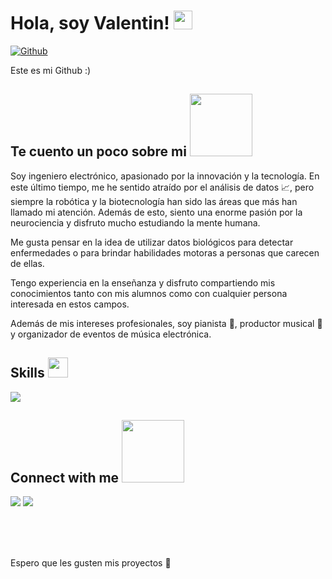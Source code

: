 

<h1> Hola, soy Valentin! <img src = "https://raw.githubusercontent.com/MartinHeinz/MartinHeinz/master/wave.gif" width = 30px>  </h1>
<p align='center'>
</p>



[![Github](https://img.shields.io/github/followers/Aditya664?label=Follow&style=social)](https://github.com/valentinbarco)

<div size='20px'> Este es mi Github :)
</div>

<h2> Te cuento un poco sobre mi <img src = "https://media0.giphy.com/media/KDDpcKigbfFpnejZs6/giphy.gif?cid=ecf05e47oy6f4zjs8g1qoiystc56cu7r9tb8a1fe76e05oty&rid=giphy.gif" width = 100px></h2>



Soy ingeniero electrónico, apasionado por la innovación y la tecnología. En este último tiempo, me he sentido atraído por el análisis de datos :chart_with_upwards_trend:, pero siempre la robótica y la biotecnología han sido las áreas que más han llamado mi atención. Además de esto, siento una enorme pasión por la neurociencia y disfruto mucho estudiando la mente humana.

Me gusta pensar en la idea de utilizar datos biológicos para detectar enfermedades o para brindar habilidades motoras a personas que carecen de ellas.

Tengo experiencia en la enseñanza y disfruto compartiendo mis conocimientos tanto con mis alumnos como con cualquier persona interesada en estos campos.

Además de mis intereses profesionales, soy pianista :musical_keyboard:, productor musical :musical_score: y organizador de eventos de música electrónica.

<h2> Skills <img src = "https://media2.giphy.com/media/QssGEmpkyEOhBCb7e1/giphy.gif?cid=ecf05e47a0n3gi1bfqntqmob8g9aid1oyj2wr3ds3mg700bl&rid=giphy.gif" width = 32px> </h2>
<p align="left">
  <a href="https://skillicons.dev">
    <img src="https://skillicons.dev/icons?i=python,cpp,c,matlab,octave,js,tensorflow,pytorch,arduino,raspberrypi,git" />
  </a>
</p>


<h2> Connect with me  <img src='https://raw.githubusercontent.com/ShahriarShafin/ShahriarShafin/main/Assets/handshake.gif' width="100px"> </h2>
</p> </h2>
<p align="left">
  <a>
    <a href="https://www.linkedin.com/in/valentin-barco"><img src="https://skillicons.dev/icons?i=linkedin" /></a>
  </a>
   <a href="https://skillicons.dev">
    <a href="https://www.instagram.com/valentinbarcoo"><img src="https://skillicons.dev/icons?i=instagram" /></a>
  </a>
</p>
  
<br>
<br>
  <br>
  

Espero que les gusten mis proyectos :raised_hands:
